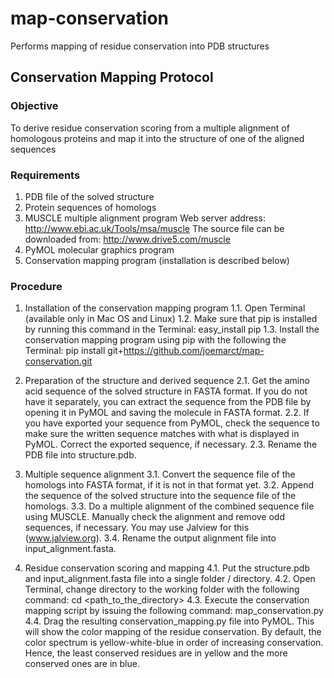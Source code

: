 map-conservation
================

Performs mapping of residue conservation into PDB structures

## Conservation Mapping Protocol

### Objective

To derive residue conservation scoring from a multiple alignment of homologous proteins and map it into the structure of one of the aligned sequences

### Requirements

1. PDB file of the solved structure
2. Protein sequences of homologs
3. MUSCLE multiple alignment program Web server address:
    http://www.ebi.ac.uk/Tools/msa/muscle 
   The source file can be downloaded from:
    http://www.drive5.com/muscle
4. PyMOL molecular graphics program
5. Conservation mapping program (installation is described below)

### Procedure

1. Installation of the conservation mapping program
  1.1. Open Terminal (available only in Mac OS and Linux)
  1.2. Make sure that pip is installed by running this command in the Terminal:
        easy_install pip
  1.3. Install the conservation mapping program using pip with the following the Terminal:
        pip install git+https://github.com/joemarct/map-conservation.git

2. Preparation of the structure and derived sequence
  2.1. Get the amino acid sequence of the solved structure in FASTA format. If you do not have it
separately, you can extract the sequence from the PDB file by opening it in PyMOL and saving the
molecule in FASTA format.
  2.2. If you have exported your sequence from PyMOL, check the sequence to make sure the written
sequence matches with what is displayed in PyMOL. Correct the exported sequence, if necessary.
  2.3. Rename the PDB file into structure.pdb.

3. Multiple sequence alignment
  3.1. Convert the sequence file of the homologs into FASTA format, if it is not in that format yet.
  3.2. Append the sequence of the solved structure into the sequence file of the homologs.
  3.3. Do a multiple alignment of the combined sequence file using MUSCLE. Manually check the
alignment and remove odd sequences, if necessary. You may use Jalview for this
(www.jalview.org).
  3.4. Rename the output alignment file into input_alignment.fasta.

4. Residue conservation scoring and mapping
  4.1. Put the structure.pdb and input_alignment.fasta file into a single folder / directory.
  4.2. Open Terminal, change directory to the working folder with the following command:
        cd <path_to_the_directory>
  4.3. Execute the conservation mapping script by issuing the following command:
map_conservation.py
  4.4. Drag the resulting conservation_mapping.py file into PyMOL. This will show the color mapping of the residue conservation. By default, the color spectrum is yellow-white-blue in order of increasing conservation. Hence, the least conserved residues are in yellow and the more conserved ones are in blue.
